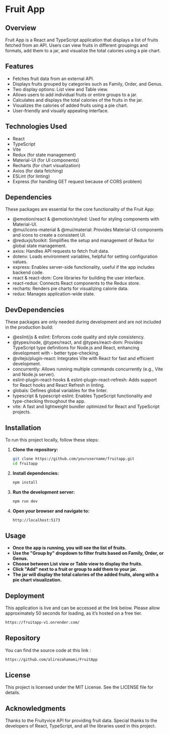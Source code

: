 # Fruit App

## Overview

Fruit App is a React and TypeScript application that displays a list of fruits fetched from an API. Users can view fruits in different groupings and formats, add them to a jar, and visualize the total calories using a pie chart.

## Features

- Fetches fruit data from an external API.
- Displays fruits grouped by categories such as Family, Order, and Genus.
- Two display options: List view and Table view.
- Allows users to add individual fruits or entire groups to a jar.
- Calculates and displays the total calories of the fruits in the jar.
- Visualizes the calories of added fruits using a pie chart.
- User-friendly and visually appealing interface.

## Technologies Used
- React
- TypeScript
- Vite
- Redux (for state management)
- Material-UI (for UI components)
- Recharts (for chart visualization)
- Axios (for data fetching)
- ESLint (for linting)
- Express (for handling GET request because of CORS problem)

## Dependencies

These packages are essential for the core functionality of the Fruit App:
- @emotion/react & @emotion/styled: Used for styling components with Material-UI.
- @mui/icons-material & @mui/material: Provides Material-UI components and icons to create a consistent UI.
- @reduxjs/toolkit: Simplifies the setup and management of Redux for global state management.
- axios: Handles API requests to fetch fruit data.
- dotenv: Loads environment variables, helpful for setting configuration values.
- express: Enables server-side functionality, useful if the app includes backend code.
- react & react-dom: Core libraries for building the user interface.
- react-redux: Connects React components to the Redux store.
- recharts: Renders pie charts for visualizing calorie data.
- redux: Manages application-wide state.

## DevDependencies

These packages are only needed during development and are not included in the production build:

- @eslint/js & eslint: Enforces code quality and style consistency.
- @types/node, @types/react, and @types/react-dom: Provides TypeScript type definitions for Node.js and React, enhancing development with - better type-checking.
- @vitejs/plugin-react: Integrates Vite with React for fast and efficient development.
- concurrently: Allows running multiple commands concurrently (e.g., Vite and Node.js server).
- eslint-plugin-react-hooks & eslint-plugin-react-refresh: Adds support for React hooks and React Refresh in linting.
- globals: Defines global variables for the linter.
- typescript & typescript-eslint: Enables TypeScript functionality and type-checking throughout the app.
- vite: A fast and lightweight bundler optimized for React and TypeScript projects.

## Installation

To run this project locally, follow these steps:

1. **Clone the repository:**
   ```bash
   git clone https://github.com/yourusername/fruitapp.git
   cd fruitapp
   ```

2. **Install dependencies:**
    ```bash
    npm install
    ```
3. **Run the development server:**

    ```bash
    npm run dev
    ```
4. **Open your browser and navigate to:**
    ```bash
    http://localhost:5173
    ```

## Usage
- **Once the app is running, you will see the list of fruits.**
- **Use the "Group by" dropdown to filter fruits based on Family, Order, or Genus.**
- **Choose between List view or Table view to display the fruits.**
- **Click "Add" next to a fruit or group to add them to your jar.**
- **The jar will display the total calories of the added fruits, along with a pie chart visualization.**


## Deployment
This application is live and can be accessed at the link below. Please allow approximately 50 seconds for loading, as it’s hosted on a free tier.
```bash
https://fruitapp-v1.onrender.com/
```

## Repository
You can find the source code at this link : 
```bash
https://github.com/alirezahamami/FruitApp
```


## License
This project is licensed under the MIT License. See the LICENSE file for details.

## Acknowledgments
Thanks to the Fruityvice API for providing fruit data.
Special thanks to the developers of React, TypeScript, and all the libraries used in this project.
